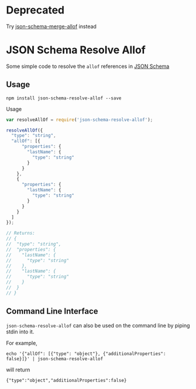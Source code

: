 # Deprecated

Try [json-schema-merge-allof](https://www.npmjs.com/package/json-schema-merge-allof) instead

# JSON Schema Resolve Allof

Some simple code to resolve the `allof` references in [JSON Schema](http://json-schema.org/)

## Usage

```
npm install json-schema-resolve-allof --save
```

Usage

```js 
var resolveAllOf = require('json-schema-resolve-allof');

resolveAllOf({
  "type": "string",
  "allOf": [{
      "properties": {
        "lastName": {
          "type": "string"
        }
      }
    },
    {
      "properties": {
        "lastName": {
          "type": "string"
        }
      }
    }
  ]
});

// Returns:
// {
//  "type": "string",
//  "properties": {
//    "lastName": {
//      "type": "string"
//    },
//    "lastName": {
//      "type": "string"
//    }
//  }
// }
```

## Command Line Interface

`json-schema-resolve-allof` can also be used on the command line by piping stdin into it.

For example,
```
echo '{"allOf": [{"type": "object"}, {"additionalProperties": false}]}' | json-schema-resolve-allof
```

will return
```
{"type":"object","additionalProperties":false}
```
